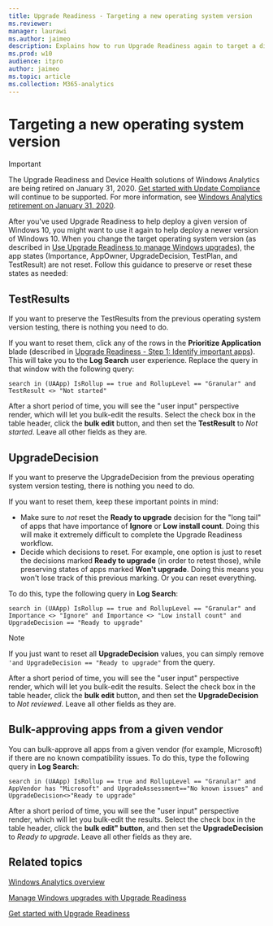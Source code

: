 ```yaml
---
title: Upgrade Readiness - Targeting a new operating system version
ms.reviewer: 
manager: laurawi
ms.author: jaimeo
description: Explains how to run Upgrade Readiness again to target a different operating system version or bulk-approve all apps from a given vendor
ms.prod: w10
audience: itpro
author: jaimeo
ms.topic: article
ms.collection: M365-analytics
---
```


# Targeting a new operating system version

>[!IMPORTANT]
>The Upgrade Readiness and Device Health solutions of Windows Analytics are being retired on January 31, 2020. [Get started with Update Compliance](../update/update-compliance-get-started.md) will continue to be supported. For more information, see [Windows Analytics retirement on January 31, 2020](https://support.microsoft.com/en-us/help/4521815/windows-analytics-retirement).

After you've used Upgrade Readiness to help deploy a given version of Windows 10, you might want to use it again to help deploy a newer version of Windows 10. When you change the target operating system version (as described in [Use Upgrade Readiness to manage Windows upgrades](use-upgrade-readiness-to-manage-windows-upgrades.md#target-version)), the app states (Importance, AppOwner, UpgradeDecision, TestPlan, and TestResult) are not reset. Follow this guidance to preserve or reset these states as needed: 
 
## TestResults

If you want to preserve the TestResults from the previous operating system version testing, there is nothing you need to do.
 
If you want to reset them, click any of the rows in the **Prioritize Application** blade (described in [Upgrade Readiness - Step 1: Identify important apps](upgrade-readiness-identify-apps.md)). This will take you to the **Log Search** user experience. Replace the query in that window with the following query:
 
`search in (UAApp) IsRollup == true and RollupLevel == "Granular" and TestResult <> "Not started"`
 
After a short period of time, you will see the "user input" perspective render, which will let you bulk-edit the results. Select the check box in the table header, click the **bulk edit** button, and then set the **TestResult** to *Not started*. Leave all other fields as they are.
  
## UpgradeDecision
 
If you want to preserve the UpgradeDecision from the previous operating system version testing, there is nothing you need to do. 
 
If you want to reset them, keep these important points in mind:
 
- Make sure to *not* reset the **Ready to upgrade** decision for the "long tail" of apps that have importance of **Ignore** or **Low install count**. Doing this will make it extremely difficult to complete the Upgrade Readiness workflow.
- Decide which decisions to reset. For example, one option is just to reset the decisions marked **Ready to upgrade** (in order to retest those), while preserving states of apps marked **Won't upgrade**. Doing this means you won't lose track of this previous marking. Or you can reset everything.
 
To do this, type the following query in **Log Search**:
 
`search in (UAApp) IsRollup == true and RollupLevel == "Granular" and Importance <> "Ignore" and Importance <> "Low install count" and UpgradeDecision == "Ready to upgrade"` 

>[!NOTE]
>If you just want to reset all **UpgradeDecision** values, you can simply remove `'and UpgradeDecision == "Ready to upgrade"` from the query.

After a short period of time, you will see the "user input" perspective render, which will let you bulk-edit the results. Select the check box in the table header, click the **bulk edit** button, and then set the **UpgradeDecision** to *Not reviewed*. Leave all other fields as they are.
 
 
## Bulk-approving apps from a given vendor
 
You can bulk-approve all apps from a given vendor (for example, Microsoft) if there are no known compatibility issues. To do this, type the following query in **Log Search**:
 
`search in (UAApp) IsRollup == true and RollupLevel == "Granular" and AppVendor has "Microsoft" and UpgradeAssessment=="No known issues" and UpgradeDecision<>"Ready to upgrade"`
 
After a short period of time, you will see the "user input" perspective render, which will let you bulk-edit the results. Select the check box in the table header, click the **bulk edit" button**, and then set the **UpgradeDecision** to *Ready to upgrade*. Leave all other fields as they are.

## Related topics

[Windows Analytics overview](../update/windows-analytics-overview.md)

[Manage Windows upgrades with Upgrade Readiness](manage-windows-upgrades-with-upgrade-readiness.md)

[Get started with Upgrade Readiness](upgrade-readiness-get-started.md)

